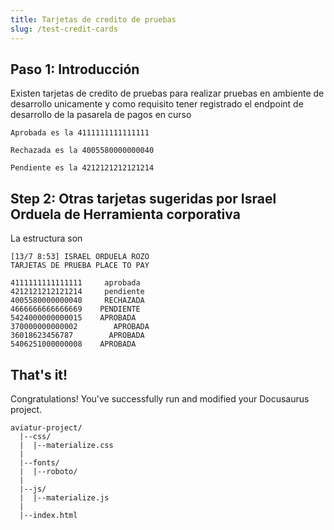 ```yaml
---
title: Tarjetas de credito de pruebas
slug: /test-credit-cards
---
```


## Paso 1: Introducción

Existen tarjetas de credito de pruebas para realizar pruebas en ambiente de desarrollo unicamente y como requisito tener registrado el endpoint de desarrollo de la pasarela de pagos en curso

```shell
Aprobada es la 4111111111111111

Rechazada es la 4005580000000040

Pendiente es la 4212121212121214

```

## Step 2: Otras tarjetas sugeridas por Israel Orduela de Herramienta corporativa

La estructura son

```shell
[13/7 8:53] ISRAEL ORDUELA ROZO
TARJETAS DE PRUEBA PLACE TO PAY

4111111111111111     aprobada
4212121212121214     pendiente
4005580000000040     RECHAZADA
4666666666666669    PENDIENTE
5424000000000015    APROBADA
370000000000002        APROBADA
36018623456787        APROBADA
5406251000000008    APROBADA
```

## That's it!

Congratulations! You've successfully run and modified your Docusaurus project.
```shell
aviatur-project/
  |--css/
  |  |--materialize.css
  |
  |--fonts/
  |  |--roboto/
  |
  |--js/
  |  |--materialize.js
  |
  |--index.html
```
